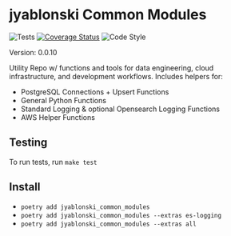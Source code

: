 # jyablonski Common Modules
![Tests](https://github.com/jyablonski/jyablonski_common_modules/actions/workflows/ci_cd.yml/badge.svg) [![Coverage Status](https://coveralls.io/repos/github/jyablonski/jyablonski_common_modules/badge.svg?branch=master)](https://coveralls.io/github/jyablonski/jyablonski_common_modules?branch=master) ![Code Style](https://img.shields.io/badge/code%20style-black-000000.svg)

Version: 0.0.10

Utility Repo w/ functions and tools for data engineering, cloud infrastructure, and development workflows. Includes helpers for:

- PostgreSQL Connections + Upsert Functions
- General Python Functions
- Standard Logging & optional Opensearch Logging Functions
- AWS Helper Functions

## Testing
To run tests, run `make test`

## Install

- `poetry add jyablonski_common_modules`
- `poetry add jyablonski_common_modules --extras es-logging`
- `poetry add jyablonski_common_modules --extras all`
